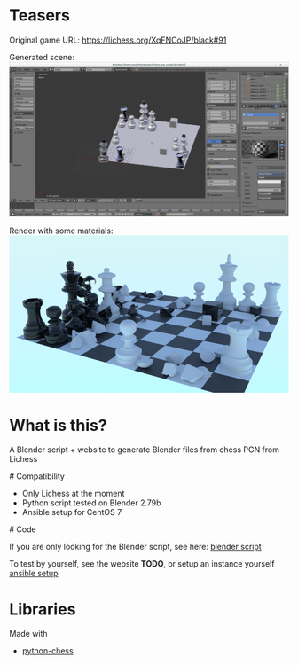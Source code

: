 # Teasers

Original game URL: https://lichess.org/XqFNCoJP/black#91

Generated scene:
![scene](./teaser1.png "scene")

Render with some materials:
![scene](./teaser2.png "scene")


# What is this?

A Blender script + website to generate Blender files from chess PGN from Lichess

# Compatibility

* Only Lichess at the moment
* Python script tested on Blender 2.79b
* Ansible setup for CentOS 7

# Code

If you are only looking for the Blender script, see here: [blender script](blender/chess_fracture.py)

To test by yourself, see the website **TODO**, or setup an instance yourself [ansible setup](ansible)

# Libraries

Made with
* [python-chess](https://github.com/niklasf/python-chess)
